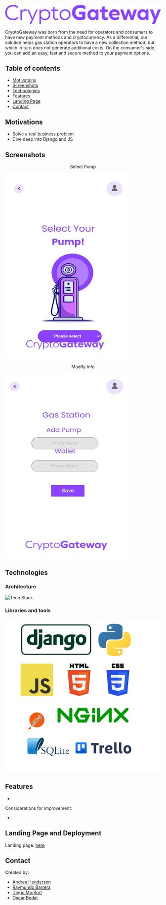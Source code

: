 ![Logo](https://github.com/Ouyei/CriptoGateway/blob/main/images/logo_CG.png) 

CryptoGateway was born from the need for operators and consumers to have new payment methods and cryptocurrency. As a differential, our solution helps gas station operators to have a new collection method, but which in turn does not generate additional costs. On the consumer's side, you can add an easy, fast and secure method to your payment options.

## Table of contents

- [Motivations](#motivations)
- [Screenshots](#screenshots)
- [Technologies](#technologies)
- [Features](#features)
- [Landing Page](#landing_page)
- [Contact](#contact)

## Motivations

- Solve a real business problem
- Dive deep into Django and JS

## Screenshots

<p align="center">Select Pump</p>

<img src="https://github.com/Ouyei/CriptoGateway/blob/main/images/select_pump.JPG" class="centerImage" width="400" height="600" />

<p align="center">Modify Info</p>

<img src="https://github.com/Ouyei/CriptoGateway/blob/main/images/modify_info.JPG" class="centerImage" width="400" height="600" />

## Technologies

### Architecture

![Tech Stack]()

### Libraries and tools

<img src="https://github.com/Ouyei/CriptoGateway/blob/main/images/libraries%20and%20tools.png" width="500" height="500" class="center">

## Features

- 

Considerations for improvement: 

- 

## Landing Page and Deployment

Landing page: [here](https://www.andreshenderson.tech/)

## Contact

Created by:

- [Andres Henderson](https://github.com/andresovichh)
- [Raymundo Barrera](https://github.com/RayBar72)
- [Diego Monfort](https://github.com/DiegoMHol)
- [Oscar Bedat](https://github.com/Ouyei)
